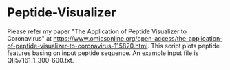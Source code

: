 # Peptide-Visualizer
Please refer my paper "The Application of Peptide Visualizer to Coronavirus" at https://www.omicsonline.org/open-access/the-application-of-peptide-visualizer-to-coronavirus-115820.html.
This script plots peptide features basing on input peptide sequence.
An example input file is QII57161_1_300-600.txt.
